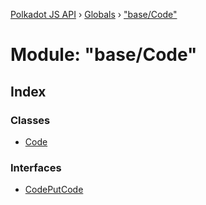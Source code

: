 [Polkadot JS API](../README.md) › [Globals](../globals.md) › ["base/Code"](_base_code_.md)

# Module: "base/Code"

## Index

### Classes

* [Code](../classes/_base_code_.code.md)

### Interfaces

* [CodePutCode](../interfaces/_base_code_.codeputcode.md)
